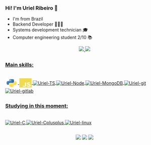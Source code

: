 

### Hi! I'm Uriel Ribeiro 🫡

- I'm from Brazil
- Backend Developer 👨🏽‍💻
- Systems development technician 🎓
- Computer engineering student 2/10 📚
  
  
<div align="center">
  <a href="https://github.com/UrielhRibeiro">
  <img height="180em" src="https://github-readme-stats.vercel.app/api?username=UrielRibeiro&show_icons=true&theme=cobalt&include_all_commits=true&count_private=true"/>
  <img height="180em" src="https://github-readme-stats.vercel.app/api/top-langs/?username=UrielRibeiro&layout=compact&langs_count=7&theme=cobalt"/>
</div>
    
##

### Main skills:
 
<div style="display: inline_block"><br> 
  <img align="center" alt="Uriel-Python" height="30" width="40" src="https://raw.githubusercontent.com/devicons/devicon/master/icons/python/python-original.svg">
  <img align="center" alt="Uriel-Js" height="30" width="40" src="https://raw.githubusercontent.com/devicons/devicon/master/icons/javascript/javascript-plain.svg">
  <img align="center" alt="Uriel-TS" height="30" width="40" src="https://cdn.jsdelivr.net/gh/devicons/devicon/icons/typescript/typescript-original.svg" />
  <img align="center" alt="Uriel-Node" height="30" width="40" src="https://cdn.jsdelivr.net/gh/devicons/devicon/icons/nodejs/nodejs-original.svg" />
  <img align="center" alt="Uriel-MongoDB" height="30" width="40"  src="https://cdn.jsdelivr.net/gh/devicons/devicon/icons/mongodb/mongodb-plain-wordmark.svg" />
  <img  align="center" alt="Uriel-git" height="30" width="40" src="https://cdn.jsdelivr.net/gh/devicons/devicon/icons/git/git-original.svg" />  
  <img align="center" alt="Uriel-gitlab" height="30" width="40" src="https://cdn.jsdelivr.net/gh/devicons/devicon/icons/gitlab/gitlab-original.svg" />              
</div>

  ##
  
  ### Studying in this moment:

 <div style="display: inline_block"><br>
  <img align="center" alt="Uriel-C" height="30" width="40" src="https://cdn.jsdelivr.net/gh/devicons/devicon/icons/c/c-original.svg" />
  <img align="center" alt="Uriel-Cplusplus" height="30" width="40" src="https://cdn.jsdelivr.net/gh/devicons/devicon/icons/cplusplus/cplusplus-original.svg" />
  <img align="center" alt="Uriel-linux" height="30" width="40" src="https://cdn.jsdelivr.net/gh/devicons/devicon/icons/linux/linux-original.svg" />          
</div>

##

<div align="center"> 
<a href="https://www.instagram.com/uriel___henrique/?next=%2F" target="_blank"><img src="https://img.shields.io/badge/-Instagram-%23E4405F?style=for-the-badge&logo=instagram&logoColor=white" target="_blank"></a>
<a href = "mailto:cmp.1a.uriel.h.ribeiro@gmail.com"> <img src="https://img.shields.io/badge/-Gmail-%23333?style=for-the-badge&logo=gmail&logoColor=white" target="_blank"></a>
<a href="https://www.linkedin.com/in/uriel-ribeiro-6965a4241/" target="_blank"><img src="https://img.shields.io/badge/-LinkedIn-%230077B5?style=for-the-badge&logo=linkedin&logoColor=white" target="_blank"></a> 
</div>


